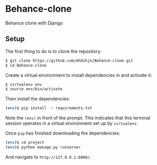 # Behance-clone
Behance clone with Django

## Setup

The first thing to do is to clone the repository:

```sh
$ git clone https://github.com/mhdshjn/Behance-clone.git
$ cd Behance-clone
```

Create a virtual environment to install dependencies in and activate it:

```sh
$ virtualenv env
$ source env/bin/activate
```

Then install the dependencies:

```sh
(env)$ pip install -r requirements.txt
```
Note the `(env)` in front of the prompt. This indicates that this terminal
session operates in a virtual environment set up by `virtualenv`.

Once `pip` has finished downloading the dependencies:
```sh
(env)$ cd project
(env)$ python manage.py runserver
```
And navigate to `http://127.0.0.1:8000/`.
